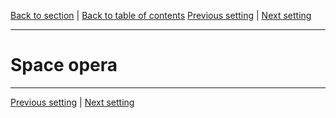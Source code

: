 [Back to section](./README.md) | [Back to table of contents](../README.md)
[Previous setting](./06_Pulp.md) | [Next setting](./08_Steampunk.md)

---

# Space opera

---

[Previous setting](./06_Pulp.md) | [Next setting](./08_Steampunk.md)
